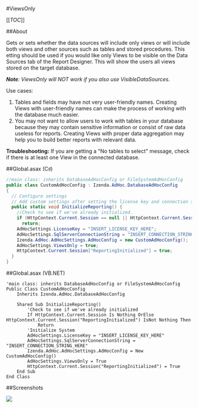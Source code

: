 #ViewsOnly

[[_TOC_]]

##About

Gets or sets whether the data sources will include only views or will include both views and other sources such as tables and stored procedures. This etting should be used if you would like only Views to be visible on the Data Sources tab of the Report Designer. This will show the users all views stored on the target database.

_**Note**: ViewsOnly will NOT work if you also use VisibleDataSources._

Use cases: 
1) Tables and fields may have not very user-friendly names. Creating Views with user-friendly names can make the process of working with the database much easier. 
2) You may not want to allow users to work with tables in your database because they may contain sensitive information or consist of raw data useless for reports. Creating Views with proper data aggregation may help you to build better reports with relevant data. 

**Troubleshooting:**
If you are getting a "No tables to select" message, check if there is at least one View in the connected database.

##Global.asax (C♯)

```csharp
//main class: inherits DatabaseAdHocConfig or FileSystemAdHocConfig
public class CustomAdHocConfig : Izenda.AdHoc.DatabaseAdHocConfig
{
  // Configure settings
  // Add custom settings after setting the license key and connection string by overriding the ConfigureSettings() method
  public static void InitializeReporting() {
    //Check to see if we've already initialized.
    if (HttpContext.Current.Session == null || HttpContext.Current.Session["ReportingInitialized"] != null)
      return;
    AdHocSettings.LicenseKey = "INSERT_LICENSE_KEY_HERE";
    AdHocSettings.SqlServerConnectionString = "INSERT_CONNECTION_STRING_HERE";
    Izenda.AdHoc.AdHocSettings.AdHocConfig = new CustomAdHocConfig();
    AdHocSettings.ViewsOnly = true;
    HttpContext.Current.Session["ReportingInitialized"] = true;
  }
}
```

##Global.asax (VB.NET)
```visualbasic
'main class: inherits DatabaseAdHocConfig or FileSystemAdHocConfig
Public Class CustomAdHocConfig
    Inherits Izenda.AdHoc.DatabaseAdHocConfig

    Shared Sub InitializeReporting()
        'Check to see if we've already initialized
        If HttpContext.Current.Session Is Nothing OrElse HttpContext.Current.Session("ReportingInitialized") IsNot Nothing Then
            Return
        'Initialize System
        AdHocSettings.LicenseKey = "INSERT_LICENSE_KEY_HERE"
        AdHocSettings.SqlServerConnectionString = "INSERT_CONNECTION_STRING_HERE"
        Izenda.AdHoc.AdHocSettings.AdHocConfig = New CustomAdHocConfig()
        AdHocSettings.ViewsOnly = True
        HttpContext.Current.Session("ReportingInitialized") = True
    End Sub
End Class
```

##Screenshots

![](http://www.izenda.com/Site/Images/Screenshots/ViewsOnlyDS.png)